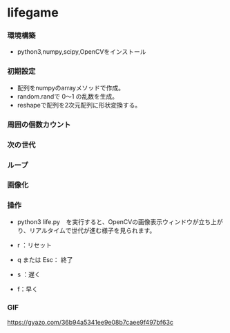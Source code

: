 # lifegame

###  環境構築

- python3,numpy,scipy,OpenCVをインストール

### 初期設定

- 配列をnumpyのarrayメソッドで作成。
- random.randで 0〜1 の乱数を生成。
- reshapeで配列を2次元配列に形状変換する。

### 周囲の個数カウント


### 次の世代


### ループ


### 画像化


### 操作

- python3 life.py　を実行すると、OpenCVの画像表示ウィンドウが立ち上がり、リアルタイムで世代が進む様子を見られます。

- r ：リセット
- q または Esc： 終了
- s ：遅く
- f：早く

### GIF
https://gyazo.com/36b94a5341ee9e08b7caee9f497bf63c